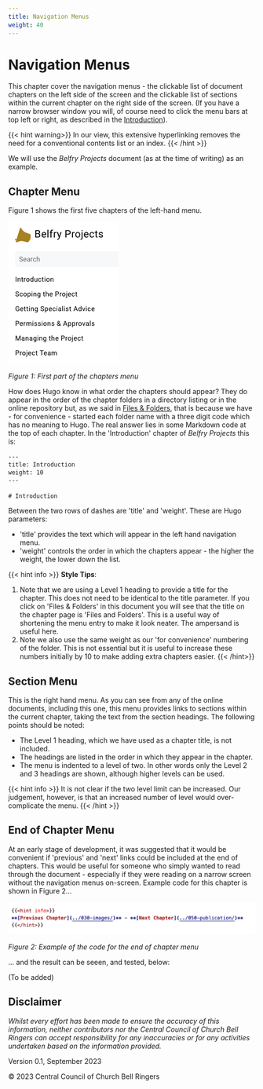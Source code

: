 ```yaml
---
title: Navigation Menus
weight: 40
---
```


# Navigation Menus

This chapter cover the navigation menus - the clickable list of document chapters on the left side of the screen and the clickable list of sections within the current chapter on the right side of the screen. (If you have a narrow browser window you will, of course need to click the menu bars at top left or right, as described in the [Introduction](../010-introduction/#how-do-you-use-hugo)). 

{{< hint warning>}}
In our view, this extensive hyperlinking removes the need for a conventional contents list or an index.
{{< /hint >}}

We will use the *Belfry Projects* document (as at the time of writing) as an example.

## Chapter Menu

Figure 1 shows the first five chapters of the left-hand menu.

![Part of chapters menu](part-projects-menu.png)

*Figure 1: First part of the chapters menu*

How does Hugo know in what order the chapters should appear? They do appear in the order of the chapter folders in a directory listing or in the online repository but, as we said in [Files & Folders](../015-files-and-folders), that is because we have - for convenience - started each folder name with a three digit code which has no meaning to Hugo. The real answer lies in some Markdown code at the top of each chapter. In the 'Introduction' chapter of *Belfry Projects* this is:

```
---
title: Introduction
weight: 10
---

# Introduction
```

Between the two rows of dashes are 'title' and 'weight'. These are Hugo parameters:
 - 'title' provides the text which will appear in the left hand navigation menu.
 - 'weight' controls the order in which the chapters appear - the higher the weight, the lower down the list.

{{< hint info >}}
**Style Tips**:
 1. Note that we are using a Level 1 heading to provide a title for the chapter. This does not need to be identical to the title parameter. If you click on 'Files & Folders' in this document you will see that the title on the chapter page is 'Files and Folders'. This is a useful way of shortening the menu entry to make it look neater. The ampersand is useful here.
 2. Note we also use the same weight as our 'for convenience' numbering of the folder. This is not essential but it is useful to increase these numbers initially by 10 to make adding extra chapters easier.
{{< /hint>}}

## Section Menu

This is the right hand menu. As you can see from any of the online documents, including this one, this menu provides links to sections within the current chapter, taking the text from the section headings. The following points should be noted:

 - The Level 1 heading, which we have used as a chapter title, is not included.
 - The headings are listed in the order in which they appear in the chapter.
 - The menu is indented to a level of two. In other words only the Level 2 and 3 headings are shown, although higher levels can be used.

{{< hint info >}}
It is not clear if the two level limit can be increased. Our judgement, however, is that an increased number of level would over-complicate the menu.
{{< /hint >}}

## End of Chapter Menu

At an early stage of development, it was suggested that it would be convenient if 'previous' and 'next' links could be included at the end of chapters. This would be useful for someone who simply wanted to read through the document - especially if they were reading on a narrow screen without the navigation menus on-screen. Example code for this chapter is shown in Figure 2...

![End of chapter menu code](end-chapter-menu.png)

*Figure 2: Example of the code for the end of chapter menu*

... and the result can be seeen, and tested, below:

(To be added)

## Disclaimer
 
*Whilst every effort has been made to ensure the accuracy of this information, neither contributors nor the Central Council of Church Bell Ringers can accept responsibility for any inaccuracies or for any activities undertaken based on the information provided.*

Version 0.1, September 2023

© 2023 Central Council of Church Bell Ringers
